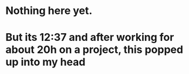# Nothing here yet.
# But its 12:37 and after working for about 20h on a project, this popped up into my head
